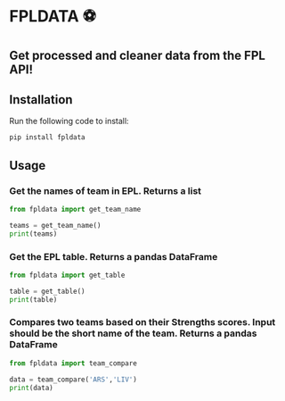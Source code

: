 # FPLDATA :soccer:
## Get processed and cleaner data from the FPL API!

## Installation
Run the following code to install:
```python 
pip install fpldata
```

## Usage
### Get the names of team in EPL. Returns a list
```python
from fpldata import get_team_name

teams = get_team_name()
print(teams)
```
### Get the EPL table. Returns a pandas DataFrame

```python
from fpldata import get_table

table = get_table()
print(table)
```
### Compares two teams based on their Strengths scores. Input should be the short name of the team. Returns a pandas DataFrame
```python
from fpldata import team_compare

data = team_compare('ARS','LIV')
print(data)
```

